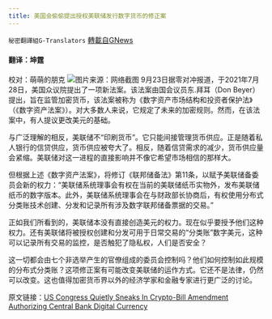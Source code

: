 ```yaml
---
title: 美国会偷偷提出授权美联储发行数字货币的修正案
---
```

`秘密翻譯組G-Translators` [轉載自GNews](https://gnews.org/zh-hans/1551271/)

#### 翻译：坤霆
校对：萌萌的朋克
![](https://assets.gnews.org/wp-content/uploads/2021/09/6-21.jpg)图片来源：网络截图
9月23日据零对冲报道，于2021年7月28日，美国众议院提出了一项新法案。该法案由国会议员东.拜耳（Don Beyer）提出，旨在监管加密货币，该法案被称为《数字资产市场结构和投资者保护法》（《数字资产法案》）。对大多数人来说，它规定了未来的加密规则。然而，在该法案中，有人提议更改美元的基础。

与广泛理解的相反，美联储不“印刷货币”。它只能间接管理货币供应。正是随着私人银行的信贷供应，货币供应被夸大了。相反，随着信贷需求的减少，货币供应量会紧缩。美联储对这一进程的直接影响并不像它希望市场相信的那样大。

但根据上述《数字资产法案》，将修订《联邦储备法》第11条，以赋予美联储备委员会新的权力：“美联储系统理事会有权在当前的美联储纸币实物外，发布美联储纸币的数字版本。此外，美联储系统理事会在与财政部长协商后，有权使用分布式分类账技术创建、分发和记录所有涉及数字联邦储备票据的交易。”

正如我们所看到的，美联储本没有直接创造美元的权力。现在似乎要授予他们这种权力。还有美联储将被授权创建和分发可用于日常交易的“分类账”数字美元，这种可以记录所有交易的监控，是否触犯了隐私权，人们是否安全？

这一切都会由七个非选举产生的官僚组成的委员会控制吗？他们如何控制如此规模的分布式分类账？这项修正案有可能改变美联储的运作方式。它还不是法律，仍然可以改变。这也值得加密货币界以外的经济学家和金融专家进行更广泛的讨论。

原文链接：[US Congress Quietly Sneaks In Crypto-Bill Amendment Authorizing Central Bank Digital Currency](https://www.zerohedge.com/political/us-congress-quietly-sneaks-crypto-bill-amendment-authorizing-central-bank-digital)
